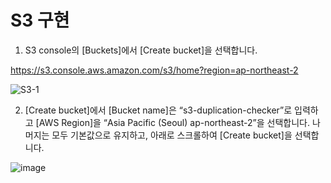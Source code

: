 # S3 구현

 
1) S3 console의 [Buckets]에서 [Create bucket]을 선택합니다.

https://s3.console.aws.amazon.com/s3/home?region=ap-northeast-2


![S3-1](https://user-images.githubusercontent.com/52392004/156369663-6da2198a-b9fd-437d-aed9-1454747ead56.png)



2) [Create bucket]에서 [Bucket name]은 “s3-duplication-checker”로 입력하고 [AWS Region]을 “Asia Pacific (Seoul) ap-northeast-2”을 선택합니다. 나머지는 모두 기본값으로 유지하고, 아래로 스크롤하여 [Create bucket]을 선택합니다.

![image](https://user-images.githubusercontent.com/52392004/156528537-3ea81760-ff6f-4783-a10f-ff7a876e680b.png)